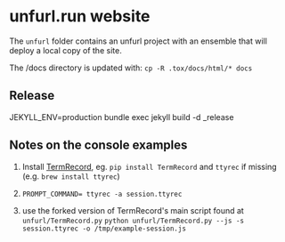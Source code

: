# unfurl.run website

The `unfurl` folder contains an unfurl project with an ensemble that will deploy a local copy of the site. 

The /docs directory is updated with: ```cp -R .tox/docs/html/* docs```

## Release

JEKYLL_ENV=production bundle exec jekyll build -d _release

## Notes on the console examples

1. Install [TermRecord](https://github.com/theonewolf/TermRecord), eg. `pip install TermRecord` and `ttyrec` if missing (e.g. `brew install ttyrec`)

2. `PROMPT_COMMAND= ttyrec -a session.ttyrec`

3. use the forked version of TermRecord's main script found at `unfurl/TermRecord.py`
`python unfurl/TermRecord.py --js -s session.ttyrec -o /tmp/example-session.js`
